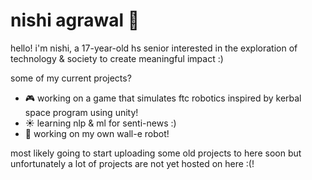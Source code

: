 # nishi agrawal 🦕

hello! i'm nishi, a 17-year-old hs senior interested in the exploration of technology & society to create meaningful impact :)

some of my current projects?
- 🎮 working on a game that simulates ftc robotics inspired by kerbal space program using unity!
- ☀ learning nlp & ml for senti-news :)
- 🤖 working on my own wall-e robot!

most likely going to start uploading some old projects to here soon but unfortunately a lot of projects are not yet hosted on here :(!
